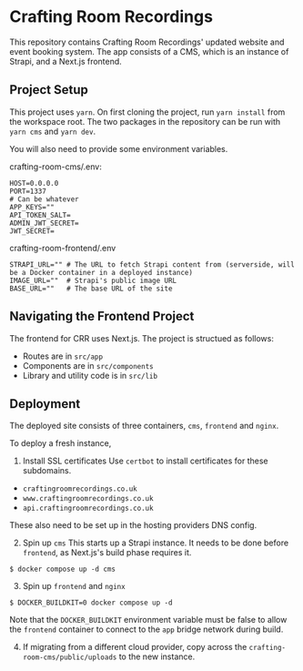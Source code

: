 # Crafting Room Recordings

This repository contains Crafting Room Recordings' updated website and event booking system. The app consists of a CMS, which is an instance of Strapi, and a Next.js frontend.

## Project Setup
This project uses `yarn`. On first cloning the project, run `yarn install` from the workspace root. The two packages in the repository can be run with `yarn cms` and `yarn dev`.

You will also need to provide some environment variables.

crafting-room-cms/.env:
```
HOST=0.0.0.0
PORT=1337
# Can be whatever
APP_KEYS=""
API_TOKEN_SALT=
ADMIN_JWT_SECRET=
JWT_SECRET=
```
crafting-room-frontend/.env
```
STRAPI_URL="" # The URL to fetch Strapi content from (serverside, will be a Docker container in a deployed instance)
IMAGE_URL=""  # Strapi's public image URL
BASE_URL=""   # The base URL of the site
```
## Navigating the Frontend Project

The frontend for CRR uses Next.js. The project is structued as follows:
- Routes are in `src/app`
- Components are in `src/components`
- Library and utility code is in `src/lib`

## Deployment 
The deployed site consists of three containers, `cms`, `frontend` and `nginx`. 

To deploy a fresh instance, 
1. Install SSL certificates
Use `certbot` to install certificates for these subdomains.
  - `craftingroomrecordings.co.uk`
  - `www.craftingroomrecordings.co.uk`
  - `api.craftingroomrecordings.co.uk`
 
These also need to be set up in the hosting providers DNS config.

2. Spin up `cms` 
This starts up a Strapi instance. It needs to be done before `frontend`, as Next.js's build phase requires it.
```
$ docker compose up -d cms
```

3. Spin up `frontend` and `nginx`
```
$ DOCKER_BUILDKIT=0 docker compose up -d
```

Note that the `DOCKER_BUILDKIT` environment variable must be false to allow the `frontend` container to connect to the `app` bridge network during build.

4. If migrating from a different cloud provider, copy across the `crafting-room-cms/public/uploads` to the new instance.

